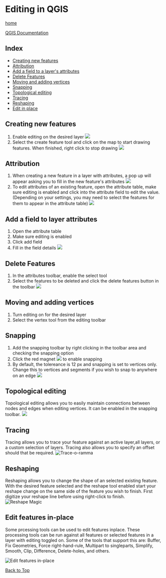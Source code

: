 # Editing in QGIS

[home](../README.md)


[QGIS Documentation](https://docs.qgis.org/testing/en/docs/gentle_gis_introduction/data_capture.html)


## Index
* [Creating new features](#Creating-new-features)
* [Attribution](#Attribution)
* [Add a field to a layer's attributes](#Add-a-field-to-layer-attributes)
* [Delete Features](#Delete-Features)
* [Moving and adding vertices](#Moving-and-adding-vertices)
* [Snapping](#Snapping)
* [Topological editing](#Topological-editing)
* [Tracing](#tracing)
* [Reshaping](#reshaping)
* [Edit in place](#edit-features-in-place)

## Creating new features
1. Enable editing on the desired layer
![](../images/Toggle_Editing1.gif)
2. Select the create feature tool and click on the map to start drawing features. When finished, right click to stop drawing
![](../images/Add_Feature.gif)
## Attribution
1. When creating a new feature in a layer with attributes, a pop up will appear asking you to fill in the new feature's attributes
![](../images/Add_Feature_with_Attributes.gif)
2. To edit attributes of an existing feature, open the attribute table, make sure editing is enabled and click into the attribute field to edit the value. (Depending on your settings, you may need to select the features for them to appear in the attribute table)
![](../images/Edit_Attributes.gif)
## Add a field to layer attributes
1. Open the attribute table
2. Make sure editing is enabled
3. Click add field
4. Fill in the field details
![](../images/Add_Field.gif)
## Delete Features
1. In the attributes toolbar, enable the select tool
2. Select the features to be deleted and click the delete features button in the toolbar
![](../images/Delete_Feature.gif)
## Moving and adding vertices  
1. Turn editing on for the desired layer
2. Select the vertex tool from the editing toolbar
## Snapping
1. Add the snapping toolbar by right clicking in the toolbar area and checking the snapping option
2. Click the red magnet ![](../images/snappingMagnet.png) to enable snapping
3. By default, the tolereance is 12 px and snapping is set to vertices only. Change this to vertices and segments if you wish to snap to anywhere on an edge
![](../images/Snapping.gif)
## Topological editing
Topological editing allows you to easily maintain connections between nodes and edges when editing vertices. 
It can be enabled in the snapping toolbar.
![](../images/Topological_Editing.gif)

## Tracing
Tracing allows you to trace your feature against an active layer,all layers, or a custom selection of layers. Tracing also allows you to specify an offset should that be required.
![Trace-o-ramma](../images/editing-tracing.gif)<br>

## Reshaping
Reshaping allows you to change the shape of an selected existing feature. With the desired feature selected and the reshape tool enabled start your reshape change on the same side of the feature you wish to finish. First digitize your reshape line before using right-click to finish.<br>
![Reshape Magic](../images/editing-reshape.gif)

## Edit features in-place
Some prcessing tools can be used to edit features inplace. These processing tools can be run against all features or selected features in a layer with editing toggled on. Some of the tools that support this are: Buffer, Fix Geometries, Force right-hand-rule, Multipart to singleparts, Simplify, Smooth, Clip, Difference, Delete-holes, and others.<br>

![Edit features in-place](../images/editing-inplace.gif)


[Back to Top](#Index)
